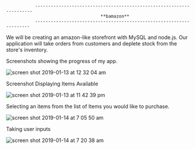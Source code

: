                ---------------------------------------------------------------------
                                        **bamazon**
               --------------------------------------------------------------------
 We will be creating an amazon-like storefront with MySQL and node.js. Our application will take orders from customers and deplete stock from the store's inventory.

 Screenshots showing the progress of my app.

 ![screen shot 2019-01-13 at 12 32 04 am](https://user-images.githubusercontent.com/13372822/51110330-53e52380-17c6-11e9-8201-1d313d1e173e.png)

Screenshot Displaying Items Available

![screen shot 2019-01-13 at 11 42 39 pm](https://user-images.githubusercontent.com/13372822/51110495-e2f23b80-17c6-11e9-8856-7ef36835669c.png)

Selecting an items from the list of Items you would like to purchase.

![screen shot 2019-01-14 at 7 05 50 am](https://user-images.githubusercontent.com/13372822/51111748-0c14cb00-17cb-11e9-96e1-ba6f1f2e2ccb.png)

Taking user inputs

![screen shot 2019-01-14 at 7 20 38 am](https://user-images.githubusercontent.com/13372822/51112563-09b37080-17cd-11e9-95ac-e9c4898cb6af.png)